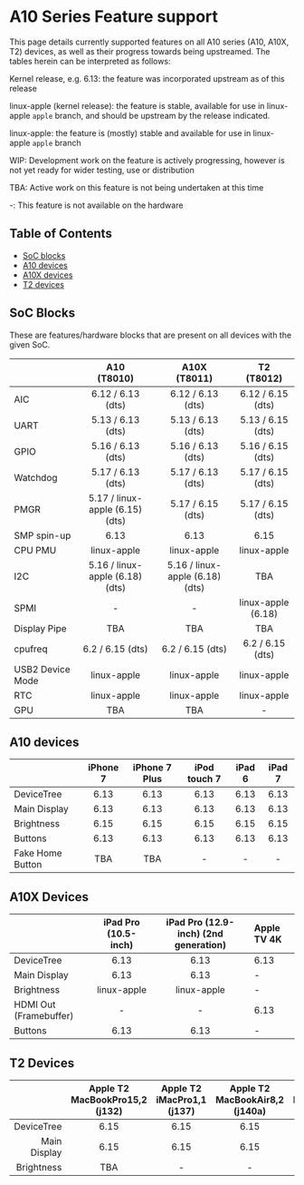 # A10 Series Feature support

This page details currently supported features on all A10 series (A10, A10X, T2) devices, as well as their progress towards being upstreamed.
The tables herein can be interpreted as follows:

Kernel release, e.g. 6.13: the feature was incorporated upstream as of this release

linux-apple (kernel release): the feature is stable, available for use in linux-apple `apple` branch, and should be upstream by the release indicated.

linux-apple: the feature is (mostly) stable and available for use in linux-apple `apple` branch

WIP: Development work on the feature is actively progressing, however is not yet ready for wider testing, use or distribution

TBA: Active work on this feature is not being undertaken at this time

-: This feature is not available on the hardware

## Table of Contents

- [SoC blocks](#soc-blocks)
- [A10 devices](#a10-devices)
- [A10X devices](#a10x-devices)
- [T2 devices](#t2-devices)

## SoC Blocks

These are features/hardware blocks that are present on all devices with the given SoC.

|                  | A10<br>(T8010)                  | A10X<br>(T8011)                 | T2<br>(T8012)                   |
|------------------|:-------------------------------:|:-------------------------------:|:-------------------------------:|
| AIC              | 6.12 / 6.13 (dts)               | 6.12 / 6.13 (dts)               | 6.12 / 6.15 (dts)               |
| UART             | 5.13 / 6.13 (dts)               | 5.13 / 6.13 (dts)               | 5.13 / 6.15 (dts)               |
| GPIO             | 5.16 / 6.13 (dts)               | 5.16 / 6.13 (dts)               | 5.16 / 6.15 (dts)               |
| Watchdog         | 5.17 / 6.13 (dts)               | 5.17 / 6.13 (dts)               | 5.17 / 6.15 (dts)               |
| PMGR             | 5.17 / linux-apple (6.15) (dts) | 5.17 / 6.15 (dts)               | 5.17 / 6.15 (dts)               |
| SMP spin-up      | 6.13                            | 6.13                            | 6.15                            |
| CPU PMU          | linux-apple                     | linux-apple                     | linux-apple                     |
| I2C              | 5.16 / linux-apple (6.18) (dts) | 5.16 / linux-apple (6.18) (dts) | TBA                             |
| SPMI             | -                               | -                               | linux-apple (6.18)              |
| Display Pipe     | TBA                             | TBA                             | TBA                             |
| cpufreq          | 6.2 / 6.15 (dts)                | 6.2 / 6.15 (dts)                | 6.2 / 6.15 (dts)                |
| USB2 Device Mode | linux-apple                     | linux-apple                     | linux-apple                     |
| RTC              | linux-apple                     | linux-apple                     | linux-apple                     |
| GPU              | TBA                             | TBA                             | -                               |

## A10 devices

|                        | iPhone 7    | iPhone 7 Plus  | iPod touch 7 | iPad 6       | iPad 7       |
|------------------------|:-----------:|:--------------:|:------------:|:------------:|:------------:|
| DeviceTree             | 6.13        | 6.13           | 6.13         | 6.13         | 6.13         |
| Main Display           | 6.13        | 6.13           | 6.13         | 6.13         | 6.13         |
| Brightness             | 6.15        | 6.15           | 6.15         | 6.15         | 6.15         |
| Buttons                | 6.13        | 6.13           | 6.13         | 6.13         | 6.13         |
| Fake Home Button       | TBA         | TBA            | -            | -            | -            |

## A10X Devices

|                        | iPad Pro (10.5-inch) | iPad Pro (12.9-inch) (2nd generation)  | Apple TV 4K |
|------------------------|:--------------------:|:--------------------------------------:|:------------|
| DeviceTree             | 6.13                 | 6.13                                   | 6.13        |
| Main Display           | 6.13                 | 6.13                                   | -           |
| Brightness             | linux-apple          | linux-apple                            | -           |
| HDMI Out (Framebuffer) | -                    | -                                      | 6.13        |
| Buttons                | 6.13                 | 6.13                                   | -           |

## T2 Devices

|                        | Apple T2 MacBookPro15,2 (j132) | Apple T2 iMacPro1,1 (j137) | Apple T2 MacBookAir8,2 (j140a) | Apple T2 MacBookAir8,1 (j140k) | Apple T2 MacBookPro16,1 (j152f) | Apple T2 MacPro7,1 (j160) | Apple T2 Macmini8,1 (j174) | Apple T2 iMac20,1 (j185) | Apple T2 iMac20,2 (j185f) | Apple T2 MacBookPro15,4 (j213) | Apple T2 MacBookPro16,2 (j214k) | Apple T2 MacBookPro16,4 (j215) | Apple T2 MacBookPro16,3 (j223) | Apple T2 MacBookAir9,1 (j230k) | Apple T2 MacBookPro15,1 (j680)| Apple T2 MacBookPro15,3 (j780) |
|-----------------------:|:----:|:----:|:-----:|:----:|:----:|:----:|:----:|:----:|:----:|:----:|:----:|:----:|:----:|:----:|:---:|:----:|
| DeviceTree             | 6.15 | 6.15 | 6.15 | 6.15 | 6.15 | 6.15 | 6.15 | 6.15 | 6.15 | 6.15 | 6.15 | 6.15 | 6.15 | 6.15 | 6.15 | 6.15 | 6.15 |
| Main Display | 6.15 | 6.15 | 6.15 | 6.15 | 6.15 | 6.15 | 6.15 | 6.15 | 6.15 | 6.15 | 6.15 | 6.15 | 6.15 | 6.15 | 6.15 | 6.15 | 6.15 |
| Brightness             | TBA | - | - | - | TBA | - | - | - | - | TBA | TBA | TBA | TBA | - | TBA | TBA |
